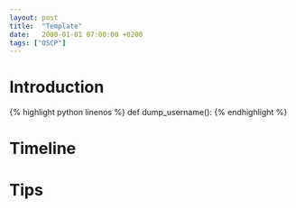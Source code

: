 ```yaml
---
layout: post
title:  "Template"
date:   2000-01-01 07:00:00 +0200
tags: ["OSCP"]
---
```


# Introduction
{% highlight python linenos %}
def dump_username():
{% endhighlight %}

# Timeline

# Tips
